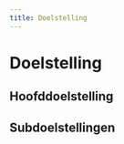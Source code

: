```yaml
---
title: Doelstelling
---
```


# Doelstelling

<!-- TODO: 

Beschrijf de doelstellingen van het project.  

* Wat is de hoofddoelstelling? 
* Wat zijn de subdoelstellingen?

-->

## Hoofddoelstelling


## Subdoelstellingen

